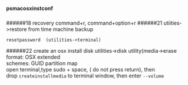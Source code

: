 #### psmacosxinstconf
#####
######18
recovery command+r, command+option+r
######21
utiities->restore from time machine backup  
```
resetpassword  (utilities->terminal)
```
######22
create an osx install disk
utilities->disk utility(media->erase  
format: OSX extended  
schemes: GUID partition map  
open terminal,type sudo + space, ( do not press return), then  
drop `createinstallmedia` to terminal window, then enter ```--volume```


